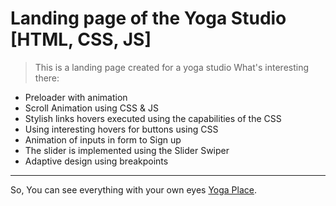 # Landing page of the Yoga Studio [HTML, CSS, JS]

> This is a landing page created for a yoga studio
What's interesting there:
- Preloader with animation
- Scroll Animation using CSS & JS
- Stylish links hovers executed using the capabilities of the CSS
- Using interesting hovers for buttons using CSS
- Animation of inputs in form to Sign up 
- The slider is implemented using the Slider Swiper 
- Adaptive design using breakpoints
---
So, You can see everything with your own eyes [Yoga Place](https://valeryiatselesh.github.io/Yoga-Place/).
